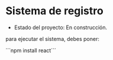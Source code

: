 <h1> Sistema de registro</h1>

- Estado del proyecto: En construcción.

para ejecutar el sistema, debes poner:

´´´npm install react´´´
